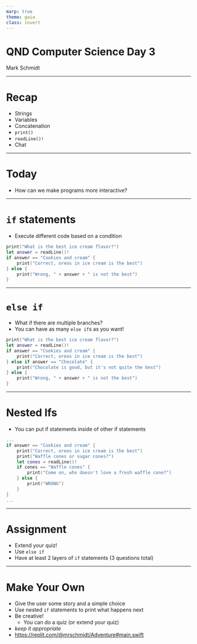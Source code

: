 ```yaml
---
marp: true
theme: gaia
class: invert
---
```


# QND Computer Science Day 3
Mark Schmidt

--- 

# Recap

- Strings
- Variables
- Concatenation
- `print()`
- `readLine()!`
- Chat

---

# Today

- How can we make programs more interactive?

---

# `if` statements

- Execute different code based on a condition

```swift
print("What is the best ice cream flavor?")
let answer = readLine()!
if answer == "Cookies and cream" {
    print("Correct, oreos in ice cream is the best")
} else {
    print("Wrong, " + answer + " is not the best")
}
```

<!-- Things to note: if/else keyword, double equals sign, brackets, indentation -->

---

# `else if`

- What if there are multiple branches?
- You can have as many `else if`s as you want!
```swift
print("What is the best ice cream flavor?")
let answer = readLine()!
if answer == "Cookies and cream" {
    print("Correct, oreos in ice cream is the best")
} else if answer == "Chocolate" {
    print("Chocolate is good, but it's not quite the best")
} else {
    print("Wrong, " + answer + " is not the best")
}
```

---

# Nested Ifs

- You can put if statements inside of other if statements

```swift
...
if answer == "Cookies and cream" {
    print("Correct, oreos in ice cream is the best")
    print("Waffle cones or sugar cones?")
    let cones = readLine()!
    if cones == "Waffle cones" {
        print("Come on, who doesn't love a fresh waffle cone?") 
    } else {
        print("WRONG")
    }
}
...
```

<!-- Show nested -->
---

# Assignment

- Extend your quiz!
- Use `else if`
- Have at least 2 layers of `if` statements (3 questions total)

---

# Make Your Own

- Give the user some story and a simple choice
- Use nested `if` statements to print what happens next
- Be creative!
  - You can do a quiz (or extend your quiz)
- *keep it appropriate*
- https://replit.com/@mrschmidt/Adventure#main.swift
